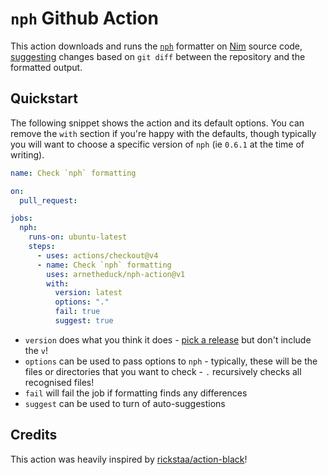# `nph` Github Action

This action downloads and runs the [`nph`](https://github.com/arnetheduck/nph) formatter on [Nim](https://nim-lang.org) source code, [suggesting](https://github.com/reviewdog/action-suggester) changes based on `git diff` between the repository and the formatted output.

## Quickstart

The following snippet shows the action and its default options. You can remove the `with` section if you're happy with the defaults, though typically you will want to choose a specific version of `nph` (ie `0.6.1` at the time of writing).

```yml
name: Check `nph` formatting

on:
  pull_request:

jobs:
  nph:
    runs-on: ubuntu-latest
    steps:
      - uses: actions/checkout@v4
      - name: Check `nph` formatting
        uses: arnetheduck/nph-action@v1
        with:
          version: latest
          options: "."
          fail: true
          suggest: true
```

* `version` does what you think it does - [pick a release](https://github.com/arnetheduck/nph/releases) but don't include the `v`!
* `options` can be used to pass options to `nph` - typically, these will be the files or directories that you want to check - `.` recursively checks all recognised files!
* `fail` will fail the job if formatting finds any differences
* `suggest` can be used to turn of auto-suggestions

## Credits

This action was heavily inspired by [rickstaa/action-black](https://github.com/rickstaa/action-black)!
